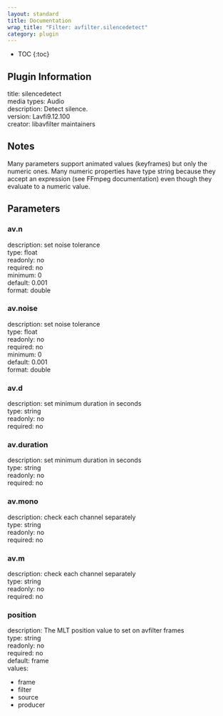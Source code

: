 ```yaml
---
layout: standard
title: Documentation
wrap_title: "Filter: avfilter.silencedetect"
category: plugin
---
```

* TOC
{:toc}

## Plugin Information

title: silencedetect  
media types:
Audio  
description: Detect silence.  
version: Lavfi9.12.100  
creator: libavfilter maintainers  

## Notes

Many parameters support animated values (keyframes) but only the numeric ones. Many numeric properties have type string because they accept an expression (see FFmpeg documentation) even though they evaluate to a numeric value.

## Parameters

### av.n

  
description:
set noise tolerance  
type: float  
readonly: no  
required: no  
minimum: 0  
default: 0.001  
format: double  

### av.noise

  
description:
set noise tolerance  
type: float  
readonly: no  
required: no  
minimum: 0  
default: 0.001  
format: double  

### av.d

  
description:
set minimum duration in seconds  
type: string  
readonly: no  
required: no  

### av.duration

  
description:
set minimum duration in seconds  
type: string  
readonly: no  
required: no  

### av.mono

  
description:
check each channel separately  
type: string  
readonly: no  
required: no  

### av.m

  
description:
check each channel separately  
type: string  
readonly: no  
required: no  

### position

  
description:
The MLT position value to set on avfilter frames  
type: string  
readonly: no  
required: no  
default: frame  
values:  

* frame
* filter
* source
* producer

